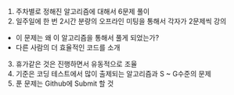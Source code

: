 1. 주차별로 정해진 알고리즘에 대해서 6문제 풀이 <br>
2. 일주일에 한 번 2시간 분량의 오프라인 미팅을 통해서 각자가 2문제씩 강의 <br>
- 이 문제는 왜 이 알고리즘을 통해서 풀게 되었는가? <br>
- 다른 사람의 더 효율적인 코드를 소개 <br>
3. 휴가같은 것은 진행하면서 유동적으로 조율 <br>
4. 기준은 코딩 테스트에서 많이 출제되는 알고리즘과 S ~ G수준의 문제 <br>
5. 푼 문제는 Github에 Submit 할 것 <br>
